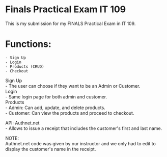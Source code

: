 # Finals Practical Exam IT 109
 This is my submission for my FINALS Practical Exam in IT 109.

# Functions:
    - Sign Up 
    - Login
    - Products (CRUD) 
    - Checkout

Sign Up <br>
    - The user can choose if they want to be an Admin or Customer. <br>
Login <br>
    - Same login page for both admin and customer.<br>
Products <br>
    - Admin: Can add, update, and delete products.<br>
    - Customer: Can view the products and proceed to checkout.<br>

API: Authnet.net <br>
    - Allows to issue a receipt that includes the customer's first and last name.

NOTE: <br>
Authnet.net code was given by our instructor and we only had to edit to display the customer's name in the receipt.